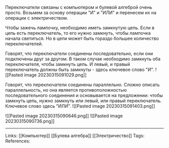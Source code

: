 Переключатели связаны с компьютером и булевой алгеброй очень просто. Возьмем за основу операции "И" и "ИЛИ" и перенесем их на операции с электричеством. 

Чтобы зажечь лампочку, необходимо иметь замкнутую цепь. Если в цепь есть переключатель, то его нужно замкнуть, чтобы лампочка начала светиться. Но в цепи может быть гораздо большее количество переключателей. 

Говорят, что переключатели соединены последовательно, если они подключены друг за другом. В таком случае необходимо замкнуть оба переключателя, чтобы замкнуть цепь. И левый, и правый переключатель должны быть замкнуты - здесь ключевое слово "И". 
![[Pasted image 20230315091029.png]]

Говорят, что переключатели соединены параллельно. Сложно описать параллельность, но она является противоположностью последовательного соединения и основывается на предложении: чтобы замкнуть цепь, нужно замкнуть или левый, или правый переключатель. Ключевое слово здесь "ИЛИ". 
![[Pasted image 20230315091403.png]]

![[Pasted image 20230315090646.png]]
![[Pasted image 20230315090736.png]]

___
Links: [[Компьютер]] [[Булева алгебра]] [[Электричество]]
Tags:
References: